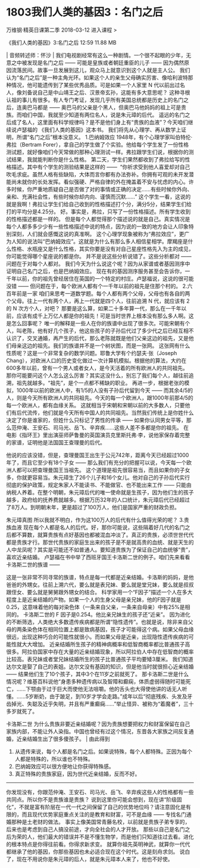 # 1803我们人类的基因3：名门之后


万维钢·精英日课第二季
2018-03-12
进入课程 >

《我们人类的基因》3:名门之后
12:59 11.88 MB

| 音频转述师：怀沙 |
我们电视剧经常有这么一种剧情。一个很不起眼的少年，无意之中被发现是名门之后 —— 可能是皇族或者朝廷重臣的儿子 —— 因为偶然原因流落民间。故事一旦发展到这儿，观众马上就意识到这个人就是主人公。
我们认为“名门之后”是一种主角光环。如果这个人的亲生父母确实厉害、像哈利波特那种情况，他可能遗传到了某些优秀品质。可是如果一个人家里 N 代以前出过名人，像刘备说自己是中山靖王之后、汉景帝玄孙，这能有多大意思呢？
这种寻根认祖的事儿有很多。有人专门考证，发现几乎所有美国总统都是历史上的名门之后，连奥巴马都是 —— 奥巴马的父亲是个黑人，但奥巴马他妈妈的祖上可是贵族。而咱们中国，我就至少知道有两位名人，说是朱元璋的后代。
遥远的名门之后成了名人，这里面有科学规律吗？是不是他们身上有“贵族的血液”？今天咱们继续说卢瑟福的 《我们人类的基因》这本书。
我们将先从心理学、再从数学上证明，所谓“名门之后”根本没意义。
1.巴纳姆效应
1948年，有个心理学家叫伯特伦·弗拉（Bertram Forer），拿自己的学生做了个实验。他给每个学生发了一份性格测试题，就好像咱们今天常做的那种心理测试一样。弗拉跟学生们说，根据你的测试结果，我就能判断你是什么性格。
第二天，学生们果然都收到了弗拉给写的性格描述。其中有个学生的测验结果是这样的 —— 
“你祈求受到他人喜爱却对自己吹毛求疵。虽然人格有些缺陷，大体而言你都有办法弥补。你拥有可观的未开发潜能尚未就你的长处发挥。看似强硬、严格自律的外在掩盖着不安与忧虑的内心。许多时候，你严重地质疑自己是否做了对的事情或正确的决定……有些时候你外向、亲和、充满社会性，有些时候你却内向、谨慎而沉默……”
这个学生一看，这说的就是我啊！弗拉让学生们给自己收到的性格描述打个分，满分5分，结果学生们给打的平均分是4.25分。
好。事实是，弗拉，只写了一份性格描述。所有学生收到的性格描述都是一样的。
但是每个人都觉得那个描述说的就是自己。真实情况是每个人都多多少少有一些性格描述中说的特点，因为说的一致的地方会让人印象特别深刻，人们就会感慨这说的真准啊。
这个心理学现象被称为“弗拉效应”，更广为人知的说法叫“巴纳姆效应”。这就是为什么有那么多人相信星相学。摩羯座是什么性格、水瓶座又是什么性格，其实你要是没有对自己星座性格先入为主的成见，你可能觉得哪个星座说的都是你。
并不是说这些分析说错了。这些分析都对 —— 问题在于对每个人都对。
我们今天为什么说这个呢？因为从家谱或者基因测序中证明自己名门之后，也是巴纳姆效应。
现在有的基因测序服务甚至会告诉你，一千年以前，你的祖先曾经居住在英国的一个特定的村庄。卢瑟福说，这说的很可能没错 —— 但问题在于，每个欧洲人都有个一千年以前的祖先是住那个村的。
2.六百年前是一家
咱们来思考一道数学题。每个人都有两个父母，父母也有各自的两个父母。往上一代有两个人，再上一代就是四个人，往前追溯 N 代，就应该有 2 的 N 次方个人，对吧？
那要是这么算，如果二十多年算一代，那么在一千年以前，应该有成千上万亿人都是你的祖先！可是当时世界上根本没有那么多人啊。这是怎么回事呢？
唯一的解释是一些人在你的族谱中出现了很多次。可能宋朝有个人，叫老陈，他有好几个孩子，他这些孩子的子孙后代过了多少代之后已经互相不认识了，交叉通婚，再产生的后代，那么老陈就既是他们父亲这边的祖先，又是他们母亲这边的祖先。我们的族谱并不是一个树状图，而是一张网。
这张网有什么性质呢？这是一个非常复杂的数学问题。耶鲁大学有个约瑟夫·张（Joseph Chang），对欧洲人口的历史变化做过一次计算机模拟。根据他的算法，大约在600多年以前，曾有一个男人或者女人，是今天活着的所有欧洲人的共同祖先。
那你可能要问这个人怎么这么厉害？其实这没什么，别忘了我们每个人，越往前追溯，祖先就越多。“祖先”，是个一点都不稀缺的职业。
再进一步，根据老张的模拟，1000年以前的欧洲人中，有1/5的人没有子孙后代留到今天 —— 而其余4/5的人，则是今天所有欧洲人的共同祖先。今天的每一个欧洲人，跟1000年前那4/5的每一个欧洲人，都有血缘关系。
这就相当于宋朝和宋朝以前的大多数人，只要他们有后代流传，他们就是今天所有中国人的共同祖先。当然我们传统上是你姓什么决定了你是谁家的，但姓什么只标记了男性的传承 —— 如果你认同男女平等，那么范仲淹、王安石、司马光、岳飞、辛弃疾……这些人差不多都是你的祖先。
在电影《指环王》里出演巫师萨鲁曼的英国演员克里斯托弗·李，说他家保存着完整的家谱，证明他是法国国王查理曼的后代。

他说的应该没错，但是，查理曼国王出生于公元742年，距离今天已经超过1000年了，而且它至少有18个子女 —— 那么我们有充分的把握可以说，今天每一个欧洲人都可以把查理曼国王当祖先。
这个道理是祖先很容易当，而且如果你的子女多，你就更容易当。朱元璋生了26个儿子和16个女儿。他对自己的子孙后代实行彻底的保护政策，规定朱家人不能读书、不能做官、也不能出来工作 —— 只能由纳税人养着。在整个明朝，朱元璋后代的唯一使命就是生孩子，因为他们生的孩子越多，政府给的抚养费就越多。根据万历32年的人口统计，朱元璋后代已经超过了8万人。到明朝末年，更是超过了100万人，他们是国家严重的财政负担。

朱元璋真图
所以我就不明白，作为这100万人的后代有什么值得光荣的呢？
3.贵族血液
现在每个人都是名人的后代。好，那你可能说，这些隔着好几代的名门之后都不算数，就算贵族有点好基因也都被混血冲淡了。真正的贵族，必须世世代代都是贵族才行。那世代贵族的家庭生出来的孩子是不是就高贵的血统、就是天生的人中龙凤呢？其实是可能还不如普通人。要知道贵族为了保证自己的血统够“贵”，喜欢近亲结婚。
卢瑟福在书中举了西班牙国王卡洛斯二世的例子。咱们先来看看卡洛斯二世的族谱 ——


这是一张非常不同寻常的族谱，特点是每一代都是近亲结婚。卡洛斯的妈妈，是他爸爸的外甥女。往前上溯六代，要么就是表兄妹、要么就是堂兄妹，要么就是叔叔跟侄女、要么就是舅舅跟外甥女的结合。
科学家用一个“F因子”描述一个人在多大程度上是近亲结婚的产物。如果一个人的生身父母是亲兄妹，他的F因子就是0.25，这意味着他的每对染色体（一条来自父亲，一条来自母亲）中有25%是相同的。
卡洛斯二世的 F 因子是0.254。他比亲兄妹生的孩子还“近亲”。
因为进化的不断筛选，人类绝大多数遗传疾病都是所谓“隐性遗传”。也就是说，除非来自父母的两条染色体在相同位置上都是致病基因，孩子才可能得这个病。如果父母血缘很远，出现这种巧合的可能性就很小。而如果父母是近亲，出现隐性遗传疾病的可能性就大大增加。
近亲结婚所生孩子的精神病概率和低智商概率都比普通孩子高很多。阿拉伯国家中存在大量的近亲结婚现象，所以阿拉伯人中存在低智商的概率比较高。表兄妹或者堂兄妹结婚所生的孩子比普通孩子平均要矮3厘米。
我们知道达尔文是娶了自己的表姐。达尔文没有基因的知识，但是他当时就很担心近亲结婚 —— 结果他们生了10个孩子，其中3个在11岁之前就死了。
那卡洛斯二世是什么情况呢？维基百科说他“身患多种遗传病以及智障和癫痫，体质虚弱得随时可能死亡，……下颚由于过于巨大而使他无法咀嚼。他的舌头也大得使他讲的话无人听懂。……5岁断奶，由于跛足，到10岁才学会走路。”成年以后“彻底残疾、头发及牙齿掉光、失聪及近乎失明，并且有严重癫痫……”举止怪异、被称为“着魔者”，三十多岁就死了。

卡洛斯二世
为什么贵族非要近亲结婚呢？因为贵族想要把权力和财富保留在自己家族内部，不能让外人染指。中国也曾经有过这个情况，东晋各大家族之间反复通婚，近亲结婚生出了很多傻孩子。
| 由此得到
1. 从遗传来说，每个人都是名门之后。如果说特殊，每个人都特殊。正因为每个人都是特殊的，所以谁也不特殊。
2. 巴纳姆效应可以很方便地让你获得特殊感。
3. 真正特殊的贵族家庭，因为世代近亲结婚，反而不好。
***
你发现没有，你跟范仲淹、王安石、司马光、岳飞、辛弃疾这些人的性格都有一些共同点。所以你不是贵族谁是贵族？
说到这里你可能会想到，现在讲“阶级固化”，不就是富有阶层在一代一代之间保留了自己的优势地位吗？请注意固化是有限的，而且现代优势家庭重点关注的是教育和财富，可不是血缘 —— 专找名门通婚那种是土老财的做法。
事实上像美国常青藤名校，以前就是贵族子弟专享的，后来也是考虑到自己人搞没前途，才向全社会的人才开放。
那些以自己是名门之后为荣的人，他们最大的错误并不是不懂生物学，而是他们只知道往过去看。进化的根本特点是你得往前看。你得求新求变。
就算你祖先英明神武，就算你一代代都继承了他的基因，你那些基因也未必适合现在这个时代。这是刻舟求剑。
说白了，现在不用说你是朱元璋的后人，就是朱元璋本人来了，他也不好使。